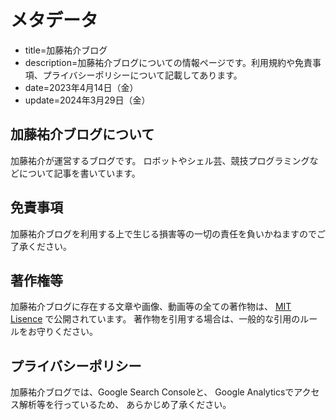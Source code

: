 # メタデータ
- title=加藤祐介ブログ
- description=加藤祐介ブログについての情報ページです。利用規約や免責事項、プライバシーポリシーについて記載してあります。
- date=2023年4月14日（金）
- update=2024年3月29日（金）

## 加藤祐介ブログについて
加藤祐介が運営するブログです。
ロボットやシェル芸、競技プログラミングなどについて記事を書いています。

## 免責事項
加藤祐介ブログを利用する上で生じる損害等の一切の責任を負いかねますのでご了承ください。

## 著作権等
加藤祐介ブログに存在する文章や画像、動画等の全ての著作物は、
<a href="https://github.com/YusukeKato/YusukeKatoBlog/blob/main/LICENSE">MIT Lisence</a>
で公開されています。
著作物を引用する場合は、一般的な引用のルールをお守りください。

## プライバシーポリシー
加藤祐介ブログでは、Google Search Consoleと、
Google Analyticsでアクセス解析等を行っているため、
あらかじめ了承ください。

